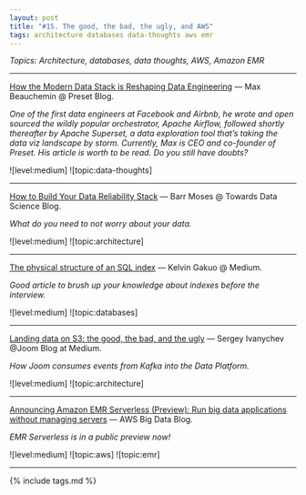 ```yaml
---
layout: post
title: "#15. The good, the bad, the ugly, and AWS"
tags: architecture databases data-thoughts aws emr
---
```


*Topics: Architecture, databases, data thoughts, AWS, Amazon EMR*

<!--cut-->

---

[How the Modern Data Stack is Reshaping Data Engineering](https://preset.io/blog/reshaping-data-engineering/) — Max Beauchemin @ Preset Blog.

*One of the first data engineers at Facebook and Airbnb, he wrote and open sourced the wildly popular orchestrator, Apache Airflow, followed shortly thereafter by Apache Superset, a data exploration tool that’s taking the data viz landscape by storm. Currently, Max is CEO and co-founder of Preset. His article is worth to be read. Do you still have doubts?*

![level:medium] ![topic:data-thoughts]

---

[How to Build Your Data Reliability Stack](https://towardsdatascience.com/how-to-build-your-data-reliability-stack-7cf1a0f5bf30) — Barr Moses @ Towards Data Science Blog.

*What do you need to not worry about your data.*

![level:medium] ![topic:architecture] 

---

[The physical structure of an SQL index](https://medium.com/@kelvingakuo/the-physical-structure-of-an-sql-index-a246a4c8b2b5) — Kelvin Gakuo @ Medium.

*Good article to brush up your knowledge about indexes before the interview.*

![level:medium] ![topic:databases] 

---

[Landing data on S3: the good, the bad, and the ugly](https://medium.com/joom/landing-data-on-s3-the-good-the-bad-and-the-ugly-ca42a1d4408d) — Sergey Ivanychev @Joom Blog at Medium.

*How Joom consumes events from Kafka into the Data Platform.*

![level:medium] ![topic:architecture] 

---

[Announcing Amazon EMR Serverless (Preview): Run big data applications without managing servers](https://aws.amazon.com/blogs/big-data/announcing-amazon-emr-serverless-preview-run-big-data-applications-without-managing-servers/) — AWS Big Data Blog.

*EMR Serverless is in a public preview now!*

![level:medium] ![topic:aws] ![topic:emr] 

---

{% include tags.md %}
